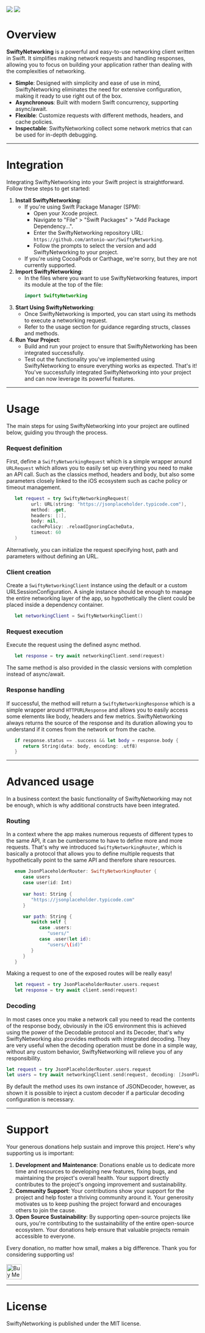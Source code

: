 [![](https://img.shields.io/endpoint?url=https%3A%2F%2Fswiftpackageindex.com%2Fapi%2Fpackages%2Fantonio-war%2FSwiftyNetworking%2Fbadge%3Ftype%3Dplatforms)](https://swiftpackageindex.com/antonio-war/SwiftyNetworking)
[![](https://img.shields.io/endpoint?url=https%3A%2F%2Fswiftpackageindex.com%2Fapi%2Fpackages%2Fantonio-war%2FSwiftyNetworking%2Fbadge%3Ftype%3Dswift-versions)](https://swiftpackageindex.com/antonio-war/SwiftyNetworking)

# Overview

**SwiftyNetworking** is a powerful and easy-to-use networking client written in Swift. 
It simplifies making network requests and handling responses, allowing you to focus on building your application rather than dealing with the complexities of networking.
- **Simple**: Designed with simplicity and ease of use in mind, SwiftyNetworking eliminates the need for extensive configuration, making it ready to use right out of the box.
- **Asynchronous**: Built with modern Swift concurrency, supporting async/await.
- **Flexible**: Customize requests with different methods, headers, and cache policies.
- **Inspectable**: SwiftyNetworking collect some network metrics that can be used for in-depth debugging.

---
# Integration
Integrating SwiftyNetworking into your Swift project is straightforward. Follow these steps to get started:

1. **Install SwiftyNetworking**:
   - If you're using Swift Package Manager (SPM):
     - Open your Xcode project.
     - Navigate to "File" > "Swift Packages" > "Add Package Dependency...".
     - Enter the SwiftyNetworking repository URL: `https://github.com/antonio-war/SwiftyNetworking`.
     - Follow the prompts to select the version and add SwiftyNetworking to your project.
   - If you're using CocoaPods or Carthage, we're sorry, but they are not currently supported.
2. **Import SwiftyNetworking**:
   - In the files where you want to use SwiftyNetworking features, import its module at the top of the file:
     ```swift
     import SwiftyNetworking
     ```
3. **Start Using SwiftyNetworking**:
   - Once SwiftyNetworking is imported, you can start using its methods to execute a networking request.
   - Refer to the usage section for guidance regarding structs, classes and methods.
4. **Run Your Project**:
   - Build and run your project to ensure that SwiftyNetworking has been integrated successfully.
   - Test out the functionality you've implemented using SwiftyNetworking to ensure everything works as expected.
That's it! You've successfully integrated SwiftyNetworking into your project and can now leverage its powerful features.

---
# Usage
The main steps for using SwiftyNetworking into your project are outlined below, guiding you through the process.

### Request definition
First, define a `SwiftyNetworkingRequest` which is a simple wrapper around `URLRequest` which allows you to easily set up everything you need to make an API call.
Such as the classics method, headers and body, but also some parameters closely linked to the iOS ecosystem such as cache policy or timeout management.

```swift
   let request = try SwiftyNetworkingRequest(
         url: URL(string: "https://jsonplaceholder.typicode.com"),
         method: .get,
         headers: [:],
         body: nil,
         cachePolicy: .reloadIgnoringCacheData,
         timeout: 60
   )
```

Alternatively, you can initialize the request specifying host, path and parameters without defining an URL.

### Client creation
Create a `SwiftyNetworkingClient` instance using the default or a custom URLSessionConfiguration.
A single instance should be enough to manage the entire networking layer of the app, so hypothetically the client could be placed inside a dependency container.

```swift
   let networkingClient = SwiftyNetworkingClient()
```

### Request execution
Execute the request using the defined async method.

```swift
   let response = try await networkingClient.send(request)
```

The same method is also provided in the classic versions with completion instead of async/await.

### Response handling
If successful, the method will return a `SwiftyNetworkingResponse` which is a simple wrapper around `HTTPURLResponse` and allows you to easily access some elements like body, headers and few metrics. SwiftyNetworking always returns the source of the response and its duration allowing you to understand if it comes from the network or from the cache.

```swift
   if response.status == .success && let body = response.body {
      return String(data: body, encoding: .utf8)
   }
```

---
# Advanced usage
In a business context the basic functionality of SwiftyNetworking may not be enough, which is why additional constructs have been integrated.

### Routing
In a context where the app makes numerous requests of different types to the same API, it can be cumbersome to have to define more and more requests. That's why we introduced `SwiftyNetworkingRouter`, which is basically a protocol that allows you to define multiple requests that hypothetically point to the same API and therefore share resources.

```swift
   enum JsonPlaceholderRouter: SwiftyNetworkingRouter {
      case users
      case user(id: Int)
    
      var host: String {
         "https://jsonplaceholder.typicode.com"
      }

      var path: String {
         switch self {
            case .users:
               "users/"
            case .user(let id):
               "users/\(id)"
         }
      }
   }
```

Making a request to one of the exposed routes will be really easy!

```swift
   let request = try JsonPlaceholderRouter.users.request
   let response = try await client.send(request)
```

### Decoding
In most cases once you make a network call you need to read the contents of the response body, obviously in the iOS environment this is achieved using the power of the Decodable protocol and its Decoder, that's why SwiftyNetworking also provides methods with integrated decoding. They are very useful when the decoding operation must be done in a simple way, without any custom behavior, SwiftyNetworking will relieve you of any responsibility.

```swift
let request = try JsonPlaceholderRouter.users.request
let users = try await networkingClient.send(request, decoding: [JsonPlaceholderUser].self, using: JSONDecoder())
```

By default the method uses its own instance of JSONDecoder, however, as shown it is possible to inject a custom decoder if a particular decoding configuration is necessary.

---
# Support
Your generous donations help sustain and improve this project. Here's why supporting us is important:
1. **Development and Maintenance**: Donations enable us to dedicate more time and resources to developing new features, fixing bugs, and maintaining the project's overall health. Your support directly contributes to the project's ongoing improvement and sustainability.
2. **Community Support**: Your contributions show your support for the project and help foster a thriving community around it. Your generosity motivates us to keep pushing the project forward and encourages others to join the cause.
3. **Open Source Sustainability**: By supporting open-source projects like ours, you're contributing to the sustainability of the entire open-source ecosystem. Your donations help ensure that valuable projects remain accessible to everyone.

Every donation, no matter how small, makes a big difference. Thank you for considering supporting us!<br><br>
<a href="https://www.buymeacoffee.com/antoniowar" target="_blank"><img src="https://github.com/appcraftstudio/buymeacoffee/raw/master/Images/snapshot-bmc-button.png" alt="Buy Me A Coffee" height="40"></a>

---
# License
SwiftyNetworking is published under the MIT license.
